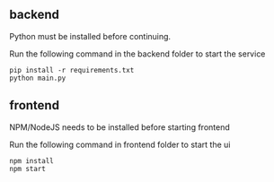 ## backend
Python must be installed before continuing.

Run the following command in the backend folder to start the service
```shell
pip install -r requirements.txt
python main.py
```

## frontend
NPM/NodeJS needs to be installed before starting frontend

Run the following command in frontend folder to start the ui
```shell
npm install
npm start
```